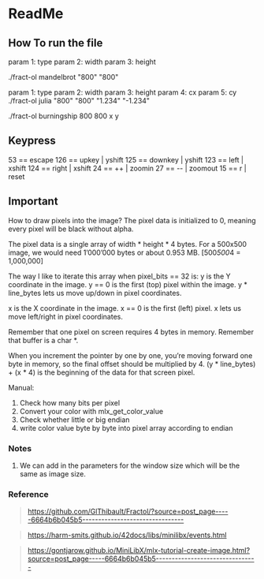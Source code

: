 # ReadMe

## How To run the file

param 1: type
param 2: width
param 3: height

./fract-ol mandelbrot "800" "800"

param 1: type
param 2: width
param 3: height
param 4: cx
param 5: cy
./fract-ol julia "800" "800" "1.234" "-1.234" 

./fract-ol burningship 800 800 x y

## Keypress

53 == escape
126 == upkey | yshift
125 == downkey | yshift
123 == left | xshift
124 == right | xshift
24 == ++ | zoomin
27 == -- | zoomout
15 == r | reset


## Important

How to draw pixels into the image?
The pixel data is initialized to 0, meaning every pixel will be black without alpha.

The pixel data is a single array of width * height * 4 bytes. 
For a 500x500 image, we would need 1’000’000 bytes or about 0.953 MB. [500*500*4 = 1,000,000]

The way I like to iterate this array when pixel_bits == 32 is:
y is the Y coordinate in the image.
y == 0 is the first (top) pixel within the image.
y * line_bytes lets us move up/down in pixel coordinates.

x is the X coordinate in the image.
x == 0 is the first (left) pixel.
x lets us move left/right in pixel coordinates.

Remember that one pixel on screen requires 4 bytes in memory.
Remember that buffer is a char *.

When you increment the pointer by one by one, you’re moving forward one byte in memory, so the final offset should be multiplied by 4.
(y * line_bytes) + (x * 4) is the beginning of the data for that screen pixel.

Manual:
1. Check how many bits per pixel
2. Convert your color with mlx_get_color_value
3. Check whether little or big endian
4. write color value byte by byte into pixel array according to endian

### Notes

1. We can add in the parameters for the window size which will be the same as image size. 

### Reference

> https://github.com/GlThibault/Fractol/?source=post_page-----6664b6b045b5--------------------------------

> https://harm-smits.github.io/42docs/libs/minilibx/events.html

> https://gontjarow.github.io/MiniLibX/mlx-tutorial-create-image.html?source=post_page-----6664b6b045b5--------------------------------